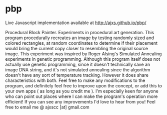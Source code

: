 # pbp

Live Javascript implementation available at http://ajxs.github.io/pbp/

Procedural Block Painter. Experiments in procedural art generation.
This program procedurally recreates an image by testing randomly sized and colored rectangles, at random coordinates to determine if their placement would bring the current copy closer to resembling the original source image.
This experiment was inspired by Roger Alsing's Simulated Annealing experiments in genetic programming. Although this program itself does not actually use genetic programming, since it doesn't technically save an image DNA string, and it's not simulated annealing since the algorithm doesn't have any sort of temperature tracking. However it does share characteristics with both.
Feel free to make any modifications to the program, and definitely feel free to improve upon the concept, or add this to your own apps ( as long as you credit me ).
I'm especially keen for anyone who can point out places where I can make the program's operation more efficient! If you can see any improvements I'd love to hear from you!
Feel free to email me @ ajxscc [at] gmail.com
